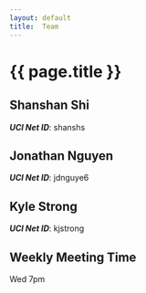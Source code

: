 ```yaml
---
layout: default
title:  Team
---
```


# {{ page.title }}


## Shanshan Shi
***UCI Net ID***: shanshs

## Jonathan Nguyen
***UCI Net ID***: jdnguye6

## Kyle Strong
***UCI Net ID***: kjstrong

## Weekly Meeting Time
Wed 7pm
